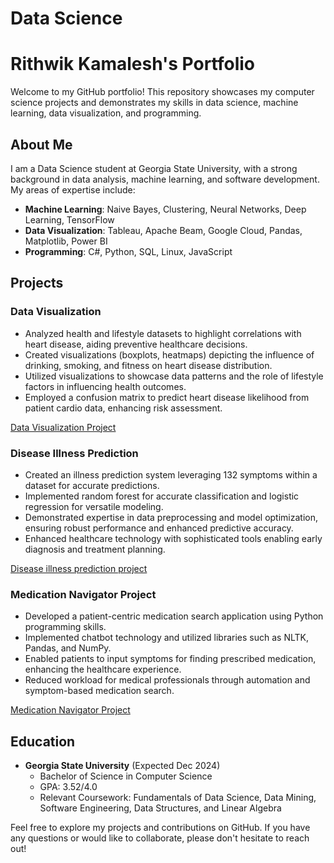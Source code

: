 # Data Science

# Rithwik Kamalesh's Portfolio

Welcome to my GitHub portfolio! This repository showcases my computer science projects and demonstrates my skills in data science, machine learning, data visualization, and programming.

## About Me

I am a Data Science student at Georgia State University, with a strong background in data analysis, machine learning, and software development. My areas of expertise include:

- **Machine Learning**: Naive Bayes, Clustering, Neural Networks, Deep Learning, TensorFlow
- **Data Visualization**: Tableau, Apache Beam, Google Cloud, Pandas, Matplotlib, Power BI
- **Programming**: C#, Python, SQL, Linux, JavaScript

## Projects

### Data Visualization
- Analyzed health and lifestyle datasets to highlight correlations with heart disease, aiding preventive healthcare decisions.
- Created visualizations (boxplots, heatmaps) depicting the influence of drinking, smoking, and fitness on heart disease distribution.
- Utilized visualizations to showcase data patterns and the role of lifestyle factors in influencing health outcomes.
- Employed a confusion matrix to predict heart disease likelihood from patient cardio data, enhancing risk assessment.

[ Data Visualization Project
](https://github.com/Rithwik01/Data-Visualization-project)
### Disease Illness Prediction
- Created an illness prediction system leveraging 132 symptoms within a dataset for accurate predictions.
- Implemented random forest for accurate classification and logistic regression for versatile modeling.
- Demonstrated expertise in data preprocessing and model optimization, ensuring robust performance and enhanced predictive accuracy.
- Enhanced healthcare technology with sophisticated tools enabling early diagnosis and treatment planning.

[Disease illness prediction project
](https://github.com/Rithwik01/Disease-illness-prediction-)

### Medication Navigator Project
- Developed a patient-centric medication search application using Python programming skills.
- Implemented chatbot technology and utilized libraries such as NLTK, Pandas, and NumPy.
- Enabled patients to input symptoms for finding prescribed medication, enhancing the healthcare experience.
- Reduced workload for medical professionals through automation and symptom-based medication search.

[Medication Navigator Project
](https://github.com/Rithwik01/Medication-Navigator-Project)



## Education

- **Georgia State University** (Expected Dec 2024)
  - Bachelor of Science in Computer Science
  - GPA: 3.52/4.0
  - Relevant Coursework: Fundamentals of Data Science, Data Mining, Software Engineering, Data Structures, and Linear Algebra

Feel free to explore my projects and contributions on GitHub. If you have any questions or would like to collaborate, please don't hesitate to reach out!
